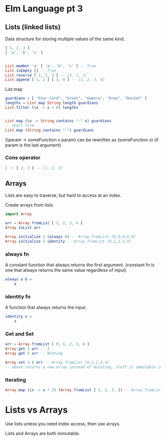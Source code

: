 # Elm Language pt 3

## Lists (linked lists)

Data structure for storing multiple values of the same kind.

```elm
[ 1, 2, 3 ]
[ 'a', 'b', 'c' ]


List.member 'a' [ 'a', 'b', 'c' ] -- True
List.isEmpty [] -- True
List.reverse [ 1, 2, 3 ] -- [3, 2, 1]
List.append [ 1, 2 ] [ 3, 4 ] -- [1, 2, 3, 4]
```

List.map

```elm
guardians = [ "Star-lord", "Groot", "Gamora", "Drax", "Rocket" ]
lengths = List.map String.length guardians
List.filter (\x -> x < 6) lengths


List.map (\x -> String.contains "-" x) guardians
-- short firm
List.map (String.contains "-") guardians
```

(\param -> someFunction x param) can be rewritten as (someFunction x) (if param is the last argument)

### Cons operator

```elm
1 :: [ 2, 3 ] -- [1, 2, 3]
```

## Arrays

Lists are easy to traverse, but hard to access at an index.

Create arrays from lists.

```elm
import Array

arr = Array.fromList [ 1, 2, 3, 4 ]
Array.toList arr

Array.initialize 5 (always 0) -- Array.fromList [0,0,0,0,0]
Array.initialize 5 identity -- Array.fromList [0,1,2,3,4]
```

### always fn

A constant function that always returns the first argument. (constant fn is one that always returns the same value regardless of input)

```elm
always a b =
    a
```

### identity fn

A function that always returns the input.

```elm
identity x =
    x
```

### Get and Set

```elm
arr = Array.fromList [ 0, 1, 2, 3, 4 ]
Array.get 3 arr -- 3
Array.get 5 arr -- Nothing

Array.set 3 8 arr -- Array.fromList [0,1,2,8,4]
-- above returns a new array instead of mutating, stuff is immutable in Elm
```

### Iterating

```elm
Array.map (\x -> x * 2) (Array.fromList [ 1, 2, 3, ]) -- Array.fromList [2,4,6]
```

# Lists vs Arrays

Use lists unless you need index access, then use arrays.

Lists and Arrays are both immutable.